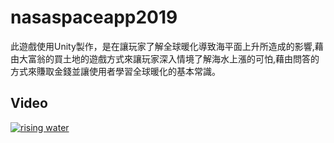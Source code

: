 nasaspaceapp2019
======
此遊戲使用Unity製作，是在讓玩家了解全球暖化導致海平面上升所造成的影響,藉由大富翁的買土地的遊戲方式來讓玩家深入情境了解海水上漲的可怕,藉由問答的方式來賺取金錢並讓使用者學習全球暖化的基本常識。
## Video
[![rising water](http://img.youtube.com/vi/vm1mut6qMHA/0.jpg)](https://youtu.be/vm1mut6qMHA)

